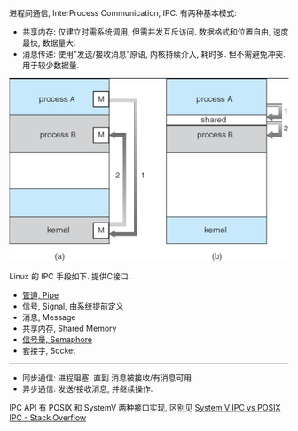 进程间通信, InterProcess Communication, IPC. 有两种基本模式:
- 共享内存: 仅建立时需系统调用, 但需并发互斥访问. 数据格式和位置自由, 速度最快, 数据量大.
- 消息传递: 使用"发送/接收消息"原语, 内核持续介入, 耗时多. 但不需避免冲突. 用于较少数据量.

![|400](../../attach/Pasted%20image%2020230619184828.png)

Linux 的 IPC 手段如下. 提供C接口.
- [管道, Pipe](管道.md)
- 信号, Signal, 由系统提前定义
- 消息, Message
- 共享内存, Shared Memory
- [信号量, Semaphore](信号量.md)
- 套接字, Socket

***

- 同步通信: 进程阻塞, 直到 消息被接收/有消息可用
- 异步通信: 发送/接收消息, 并继续操作.

IPC API 有 POSIX 和 SystemV 两种接口实现, 区别见 [System V IPC vs POSIX IPC - Stack Overflow](https://stackoverflow.com/questions/4582968/system-v-ipc-vs-posix-ipc)
